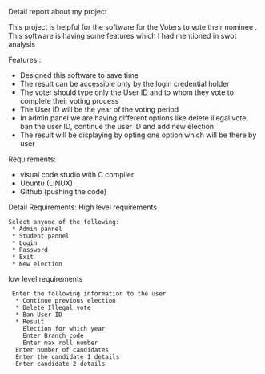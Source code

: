 Detail report about my project

This project is helpful for the software for the Voters to vote their nominee . This software is having some features which I had mentioned in swot analysis

Features :

 * Designed this software to save time  
 * The result can be accessible only by the login credential holder 
 * The voter should type only the User ID and to whom they vote to complete their voting process
 * The User ID will be the year of the voting period 
 * In admin panel we are having different options like delete illegal vote, ban the user ID, continue the user ID and add new election.
 *	The result will be displaying by opting one option which will be there by user

Requirements: 

* visual code studio with C compiler
* Ubuntu (LINUX)
* Github (pushing the code)


Detail Requirements:
 High level requirements 
 
    Select anyone of the following: 
     * Admin pannel
     * Student pannel
     * Login
     * Password
     * Exit  
     * New election
     
  low level requirements 

     Enter the following information to the user 
      * Continue previous election
      * Delete Illegal vote
      * Ban User ID
      * Result
        Election for which year 
        Enter Branch code
        Enter max roll number
      Enter number of candidates
      Enter the candidate 1 details 
      Enter candidate 2 details
      
      
      
      
      
      
      
      
      
      
